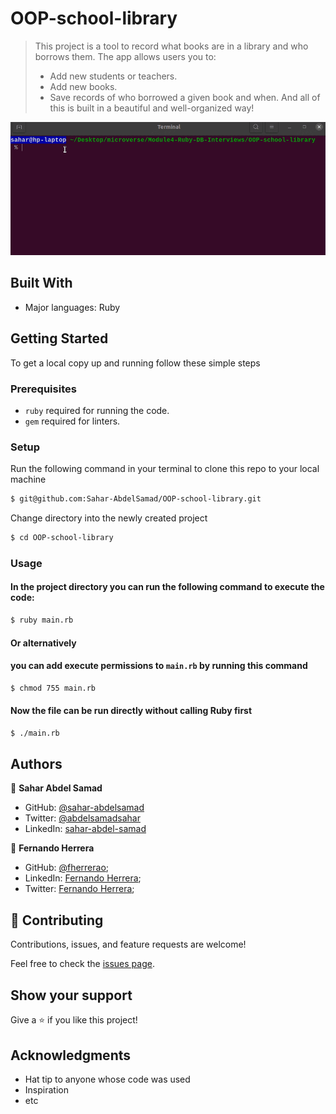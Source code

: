 # OOP-school-library

> This project is a tool to record what books are in a library and who borrows them. The app allows users you to:
>
> - Add new students or teachers.
> - Add new books.
> - Save records of who borrowed a given book and when.
>   And all of this is built in a beautiful and well-organized way!

![console app](./screenshot.gif)

## Built With

- Major languages: Ruby

## Getting Started

To get a local copy up and running follow these simple steps

### Prerequisites

- `ruby` required for running the code.
- `gem` required for linters.

### Setup

Run the following command in your terminal to clone this repo to your local machine

```bash
$ git@github.com:Sahar-AbdelSamad/OOP-school-library.git
```

Change directory into the newly created project

```bash
$ cd OOP-school-library
```

### Usage

#### In the project directory you can run the following command to execute the code:

```bash
$ ruby main.rb
```

#### Or alternatively

#### you can add execute permissions to `main.rb` by running this command

```bash
$ chmod 755 main.rb
```

#### Now the file can be run directly without calling Ruby first

```bash
$ ./main.rb
```

## Authors

👤 **Sahar Abdel Samad**

- GitHub: [@sahar-abdelsamad](https://github.com/Sahar-AbdelSamad)
- Twitter: [@abdelsamadsahar](https://twitter.com/AbdelSamadSahar)
- LinkedIn: [sahar-abdel-samad](https://www.linkedin.com/in/sahar-abdel-samad/)

👤 **Fernando Herrera**

- GitHub: [@fherrerao](https://github.com/fherrerao);
- LinkedIn: [Fernando Herrera](https://www.linkedin.com/in/fherrerao/);
- Twitter: [Fernando Herrera](https://twitter.com/fherrera0206);

## 🤝 Contributing

Contributions, issues, and feature requests are welcome!

Feel free to check the [issues page](../../issues/).

## Show your support

Give a ⭐️ if you like this project!

## Acknowledgments

- Hat tip to anyone whose code was used
- Inspiration
- etc
